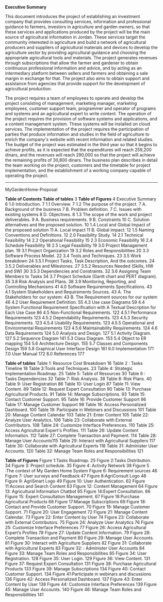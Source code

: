 **Executive Summary**

This document introduces the project of establishing an investment company that provides consulting
services, information and professional guidance to farmers, investors in agriculture and garden owners,
so that these services and applications produced by the project will be the main source of agricultural
information in Jordan.
These services target the community interested in agriculture and build a network of agricultural
producers and suppliers of agricultural materials and devices to develop the agriculture sector by
providing agricultural guidance and choosing the appropriate agricultural tools and materials.
The project generates revenues through subscriptions that allow the farmer and gardener to obtain
continuous professional information and advice, and by acting as an intermediary platform between
sellers and farmers and obtaining a sale margin in exchange for that. The project also aims to obtain
support and assistance from agencies that provide support for the development of agricultural
production.

The project requires a team of employees to operate and develop the project consisting of management,
marketing manager, marketing employees, customer support team, programmer and operator of
programs and systems and an agricultural expert to write content.
The operation of the project requires the provision of software systems and applications, and a content
management system. These systems will be installed on cloud services. The implementation of the
project requires the participation of parties that produce information and studies in the field of
agriculture to enrich the company's website with recent information and related studies.
The budget of the project was estimated in the third year so that it begins to achieve profits, as it is
expected that the expenditures will reach 259,200 dinars, and the revenues will reach 290,000 so that
the project will achieve the remaining profits of 30,800 dinars.
The business plan describes in detail the team working on the project, customers and the timetable for
project implementation, and the establishment of a working company capable of operating the project.

____________________________________________________________________________

MyGardenHome-Proposal

**Table of Contents**
**Table of tables**  3
**Table of Figures**  4
Executive Summary  6
1.0 Introduction.  7
1.1 Overview.  7
1.2 The purpose of the project.  7
A. Background of the business 7
B. Problem definition.  7
C. Issues with existing systems 8
D. Objectives.  8
1.3 The scope of the work and project deliverables.  9
A. Business requirements.  9
B. Constraints 10
C. Solution alternatives and the proposed solution.  10
1.4 Local and Global Impact of the proposed solution 11
A. Local impact 11
B. Global impact:  12
1.5 Naming Conventions and Definitions.  12
2.0 Feasibility Study.  14
2.1 Technical Feasibility 14
2.2 Operational Feasibility 15
2.3 Economic Feasibility  16
2.4 Schedule Feasibility 18
2.5 Legal Feasibility  19
3.0 Project Management plan.  19
3.1 Project Organization 19
3.2 Roles and Responsibilities 20
3.3 Software Process Model.  22
3.4 Tools and Techniques.  23
3.5 Work breakdown 24
3.5.1 Project Tasks, Task Description, And the outcomes.  24
3.5.2 Deliverables and Milestones.  27
3.5.2 Resources Needed (Skills, HW and SW) 30
3.5.3 Dependencies and Constraints.  32
3.6 Assigning Team Members to Tasks 34
3.7 Project Schedule (Gantt chart and PERT diagram).  35
3.8 Risk Analysis and Plans.  38
3.9 Monitoring, Reporting, and Controlling Mechanisms 41
4.0 Software Requirements Specifications.  43
4.1 System Stakeholders and Requirements Sources.  43
A. The Stakeholders for our system:  43
B. The Requirement sources for our system 46
4.2 User Requirement Definition.  55
4.3 Use case Diagrams 59
4.4 System Functional Requirement Specification with A Textual Description for Each Use Case 86
4.5 Non-Functional Requirements.  122
4.5.1 Performance Requirements 123
4.5.2 Dependability Requirements.  123
4.5.3 Security Requirements.  123
4.5.4 Usability Requirements.  123
4.5.5 Operational and Environmental Requirements 123
4.5.6 Maintainability Requirements.  124
4.6 Data Requirements 124
5.0 Analysis and Design.  127
5.1 Activity Diagram.  127
5.2 Sequence Diagram 141
5.3 Class Diagram.  153
5.4 Object to ER mapping 154
5.6 Architecture Design.  155
5.7 Classes and Components Design 159
5.8 Graphical User Interface Design 161
6.0 Implementation  171
7.0 User Manual 172
8.0 References 177

**Table of tables**
Table 1: Resource Cost Breakdown 16
Table 2 : Tasks Timeline 18
Table 3:Tools and Techniques.  23
Table 4: Strategic Implementation Roadmap.  25
Table 5: Table of Resources 30
Table 6 : Tasks Dependencies 32
Table 7: Risk Analysis.  38
Table 8: Risk Plans.  40
Table 9: User Registration 86
Table 10: User Login 87
Table 11: View Content.  89
Table 12: Request Expert Consultation 90
Table 13: Purchase Agricultural Products.  91
Table 14: Manage Subscriptions.  93
Table 15: Contact Customer Support.  95
Table 16: Provide Customer Support 96
Table 17: Manage Customer Support 98
Table 18: Access Personalized Dashboard.  100
Table 19: Participate in Webinars and Discussions 101
Table 20: Manage Content Calendar 103
Table 21: Enter Content 105
Table 22: Analyze User Analytics.  106
Table 23: Collaborate with External Contributors.  108
Table 24: Customize Interface Preferences. 110
Table 25: Access Agricultural Expert's Profiles. 111
Table 26: Update Content Information. 112
Table 27: Complete Transaction and Payment. 114
Table 28: Manage User Accounts115
Table 29: Interact with Agricultural Suppliers 117
Table 30: Collaborate with Agricultural Experts 118
Table 31: Administer User Accounts.  120
Table 32: Manage Team Roles and Responsibilities  121

**Table of Figures**
Figure 1:Tasks Roadmap.  25
Figure 2:Tasks Distribution.  34
Figure 3: Project schedule.  35
Figure 4: Activity Network 38
Figure 5 :The context of My Garden Home System 
Figure 6: Requirement sources 46
Figure 7: User surveys and Feedback 47
Figure 8:AgriConsult Logo 48
Figure 9: AgriSmart Logo 49
Figure 10: User Authentication.  62
Figure 11:Access and Search Content  63
Figure 12: Content Management 64
Figure 13: Agricultural Information Chatbot 65
Figure 14:Expert Consultation.  66
Figure 15: Expert Consultation Management.  67
Figure 16:Purchase Agricultural Products 68
Figure 17:Manage Subscriptions 69
Figure 18: Contact and Provide Customer Support.  70
Figure 19: Manage Customer Support.  71
Figure 20: User Engagement 72
Figure 21: Manage Content Calendar.  73
Figure 22: Enter Content by User 74
Figure 23: Collaborate with External Contributors.  75
Figure 24: Analyze User Analytics 76
Figure 25: Customize Interface Preferences 77
Figure 26: Access Agricultural Expert’s Profiles 78
Figure 27: Update Content Information.  79
Figure 28: Complete Transaction and Payment 80
Figure 29: Manage User Accounts.  81
Figure 30: Interact with Agriculture Suppliers 82
Figure 31: Collaborate with Agricultural Experts 83
Figure 32: : Administer User Accounts 84
Figure 33: Manage Team Roles and Responsibilities 85
Figure 34: User Registration.  128
Figure 35: User Login.  129
Figure 36: View Content.  131
Figure 37: Request Expert Consultation 131
Figure 38: Purchase Agricultural Products 133
Figure 39: Manage Subscriptions 134
Figure 40: Contact Customer Support.  134
Figure 41:Participate in webinars and discussions 136
Figure 42: Access Personalized Dashboard.  137
Figure 43: Enter Content by User 138
Figure 44: Customize Interface Preferences 139
Figure 45: Manage User Accounts.  140
Figure 46: Manage Team Roles and Responsibilities 141


